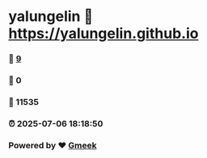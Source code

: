# yalungelin :link: https://yalungelin.github.io 
### :page_facing_up: [9](https://yalungelin.github.io/tag.html) 
### :speech_balloon: 0 
### :hibiscus: 11535 
### :alarm_clock: 2025-07-06 18:18:50 
### Powered by :heart: [Gmeek](https://github.com/Meekdai/Gmeek)
